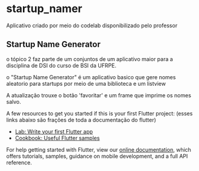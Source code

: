 # startup_namer

Aplicativo criado por meio do codelab disponibilizado pelo professor

## Startup Name Generator

o tópico 2  faz parte de um conjuntos de um aplicativo maior para a disciplina de DSI do curso de BSI da UFRPE.

o "Startup Name Generator" é um aplicativo basico que gere nomes aleatorio para startups por meio de uma biblioteca e um listview

A atualização trouxe o botão 'favoritar' e um frame que imprime os nomes salvo.

A few resources to get you started if this is your first Flutter project: (esses links abaixo são frações de toda a documentação do flutter)

- [Lab: Write your first Flutter app](https://flutter.dev/docs/get-started/codelab)
- [Cookbook: Useful Flutter samples](https://flutter.dev/docs/cookbook)

For help getting started with Flutter, view our
[online documentation](https://flutter.dev/docs), which offers tutorials,
samples, guidance on mobile development, and a full API reference.

